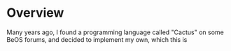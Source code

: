 # Overview

Many years ago, I found a programming language called "Cactus" on some BeOS forums, and decided to implement my own, which this is

